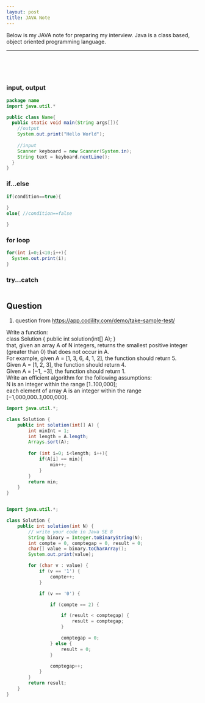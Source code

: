 ```yaml
---
layout: post
title: JAVA Note
---
```


Below is my JAVA note for preparing my interview. Java is a class based, object oriented programming language. 

---
<br><br><br>



### input, output
```java
package name
import java.util.*

public class Name{
  public static void main(String args[]){
    //output
    System.out.print("Hello World"); 
    
    //input
    Scanner keyboard = new Scanner(System.in);
    String text = keyboard.nextLine(); 
  }
}
```

### if...else
```java
if(condition==true){
  
}
else{ //condition==false

}
```
### for loop
```java
for(int i=0;i<10;i++){
  System.out.print(i);
}
```
### try...catch
```java
```

## Question
1. question from <https://app.codility.com/demo/take-sample-test/>

Write a function:\
class Solution { public int solution(int[] A); }\
that, given an array A of N integers, returns the smallest positive integer (greater than 0) that does not occur in A.\
For example, given A = [1, 3, 6, 4, 1, 2], the function should return 5.\
Given A = [1, 2, 3], the function should return 4.\
Given A = [−1, −3], the function should return 1.\
Write an efficient algorithm for the following assumptions:\
N is an integer within the range [1..100,000];\
each element of array A is an integer within the range [−1,000,000..1,000,000].

```java
import java.util.*;

class Solution {
    public int solution(int[] A) {  
        int minInt = 1; 
        int length = A.length; 
        Arrays.sort(A);   
        
        for (int i=0; i<length; i++){
            if(A[i] == min){
                min++;
            }
        }   
        return min;    
    }
}
```

```java

import java.util.*;

class Solution {
    public int solution(int N) {
        // write your code in Java SE 8
        String binary = Integer.toBinaryString(N);
		int compte = 0, comptegap = 0, result = 0;
		char[] value = binary.toCharArray();
		System.out.print(value);

		for (char v : value) {
			if (v == '1') {
				compte++;
			}

			if (v == '0') {

				if (compte == 2) {

					if (result < comptegap) {
						result = comptegap;
					}

					comptegap = 0;
				} else {
					result = 0;
				}

				comptegap++;
			}
		}
		return result;
    }
}
```
